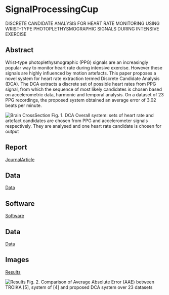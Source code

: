 # SignalProcessingCup
DISCRETE CANDIDATE ANALYSIS FOR HEART RATE MONITORING USING WRIST-TYPE PHOTOPLETHYSMOGRAPHIC SIGNALS DURING INTENSIVE EXERCISE

## Abstract
Wrist-type photoplethysmographic (PPG) signals are an increasingly popular way to monitor heart rate during intensive exercise. However these signals are highly influenced by motion artefacts. This paper proposes a novel system for heart rate extraction termed Discrete Candidate Analysis (DCA). The DCA extracts a discrete set of possible heart rates from PPG signal, from which the sequence of most likely candidates is chosen based on accelerometric data, harmonic and temporal analysis. On a dataset of 23 PPG recordings, the proposed system obtained an average error of 3.02 beats per minute.

![Brain CrossSection](/Assets/Brain.bmp)
Fig. 1. DCA Overall system: sets of heart rate and artefact candidates are chosen from PPG and accelerometer signals respectively. They are analysed and one heart rate candidate is chosen for output
## Report
[JournalArticle](/Assets/JournalArticle.pdf)

## Data
[Data](/Data)

## Software
[Software](/Software)

## Data
[Data](/Data)

## Images
[Results](/Results)

![Results](Results)
Fig. 2. Comparison of Average Absolute Error (AAE) between TROIKA [5], system of [4] and proposed DCA system over 23 datasets
